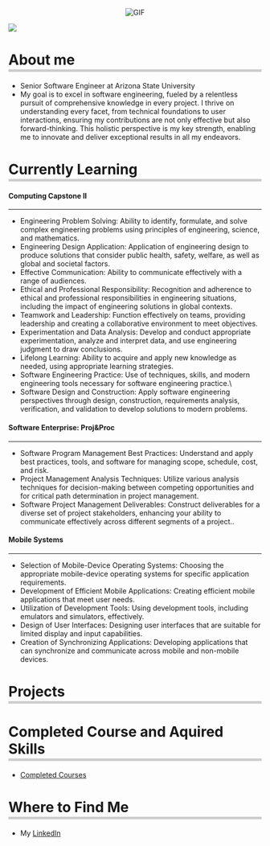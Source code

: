 <p align="center">
  <img src="https://media.giphy.com/media/ko7twHhomhk8E/giphy.gif" alt="GIF">
</p>


![](https://komarev.com/ghpvc/?username=bstuva&color=green&label=Visitors&style=flat-square)

<h1 style="border-bottom: 5px solid #ccc; padding-bottom: 2px;">About me</h1>

* Senior Software Engineer at Arizona State University
* My goal is to excel in software engineering, fueled by a relentless pursuit of comprehensive knowledge in every project. I thrive on understanding every facet, from technical foundations to user interactions, ensuring my contributions are not only effective but also forward-thinking. This holistic perspective is my key strength, enabling me to innovate and deliver exceptional results in all my endeavors.

<h1 style="border-bottom: 5px solid #ccc; padding-bottom: 2px;">Currently Learning</h1>

#### Computing Capstone II
-----------------------------
- Engineering Problem Solving: Ability to identify, formulate, and solve complex engineering problems using principles of engineering, science, and mathematics.
- Engineering Design Application: Application of engineering design to produce solutions that consider public health, safety, welfare, as well as global and societal factors.
- Effective Communication: Ability to communicate effectively with a range of audiences.
- Ethical and Professional Responsibility: Recognition and adherence to ethical and professional responsibilities in engineering situations, including the impact of engineering solutions in global contexts.
- Teamwork and Leadership: Function effectively on teams, providing leadership and creating a collaborative environment to meet objectives.
- Experimentation and Data Analysis: Develop and conduct appropriate experimentation, analyze and interpret data, and use engineering judgment to draw conclusions.
- Lifelong Learning: Ability to acquire and apply new knowledge as needed, using appropriate learning strategies.
- Software Engineering Practice: Use of techniques, skills, and modern engineering tools necessary for software engineering practice.\
- Software Design and Construction: Apply software engineering perspectives through design, construction, requirements analysis, verification, and validation to develop solutions to modern problems.

#### Software Enterprise: Proj&Proc
------------------------------------
- Software Program Management Best Practices: Understand and apply best practices, tools, and software for managing scope, schedule, cost, and risk.
- Project Management Analysis Techniques: Utilize various analysis techniques for decision-making between competing opportunities and for critical path determination in project management.
- Software Project Management Deliverables: Construct deliverables for a diverse set of project stakeholders, enhancing your ability to communicate effectively across different segments of a project..

####  Mobile Systems
---------------------------------------
- Selection of Mobile-Device Operating Systems: Choosing the appropriate mobile-device operating systems for specific application requirements.
- Development of Efficient Mobile Applications: Creating efficient mobile applications that meet user needs.
- Utilization of Development Tools: Using development tools, including emulators and simulators, effectively.
- Design of User Interfaces: Designing user interfaces that are suitable for limited display and input capabilities.
- Creation of Synchronizing Applications: Developing applications that can synchronize and communicate across mobile and non-mobile devices.

<h1 style="border-bottom: 5px solid #ccc; padding-bottom: 2px;">Projects</h1>

<h1 style="border-bottom: 5px solid #ccc; padding-bottom: 2px;">Completed Course and Aquired Skills</h1>

- [Completed Courses](PastCourses.md)


<h1 style="border-bottom: 5px solid #ccc; padding-bottom: 2px;">Where to Find Me</h1>

* My [LinkedIn](https://www.linkedin.com/in/brayden-stuva/)
